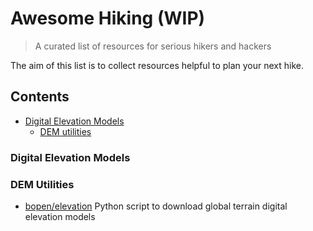 # Awesome Hiking (WIP)

> A curated list of resources for serious hikers and hackers

The aim of this list is to collect resources helpful to plan your next hike.

## Contents

- [Digital Elevation Models](#digital-elevation-models)
  - [DEM utilities](#dem-utilities)


### Digital Elevation Models

### DEM Utilities

* [bopen/elevation](https://github.com/bopen/elevation) Python script to download global terrain digital elevation models
